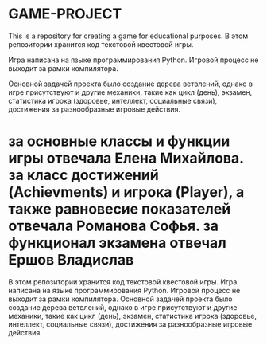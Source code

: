 # GAME-PROJECT
This is a repository for creating a game for educational purposes.
В этом репозитории хранится код текстовой квестовой игры.

Игра написана на языке программирования Python. Игровой процесс не выходит за рамки компилятора.

Основной задачей проекта было создание дерева ветвлений, однако в игре присутствуют и другие механики, такие как цикл (день), экзамен, статистика игрока (здоровье, интеллект, социальные связи), достижения за разнообразные игровые действия.

за основные классы и функции игры отвечала Елена Михайлова.
за класс достижений (Achievments) и игрока (Player), а также равновесие показателей отвечала Романова Софья.
за функционал экзамена отвечал Ершов Владислав
=======

В этом репозитории хранится код текстовой квестовой игры.
Игра написана на языке программирования Python. Игровой процесс не выходит за рамки компилятора.
Основной задачей проекта было создание дерева ветвлений, однако в игре присутствуют и другие механики, такие как цикл (день), экзамен, статистика игрока (здоровье, интеллект, социальные связи), достижения за разнообразные игровые действия.